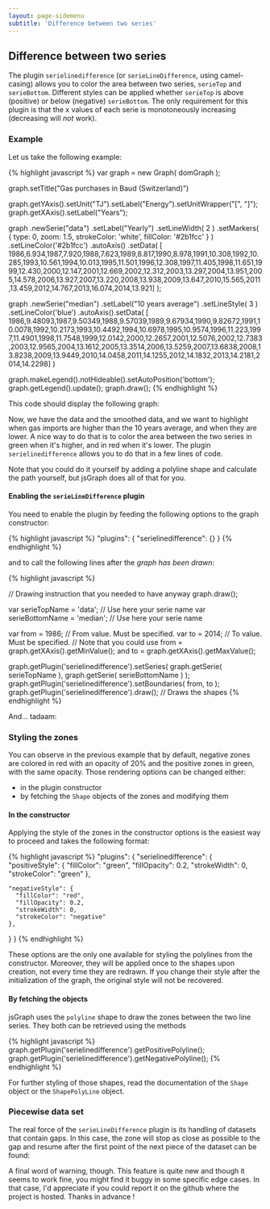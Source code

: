 ```yaml
---
layout: page-sidemenu
subtitle: 'Difference between two series'
---
```

## Difference between two series

The plugin ```serielinedifference``` (or ```serieLineDifference```, using camel-casing) allows you to color the area between two series, ```serieTop``` and ```serieBottom```. Different styles can be applied whether ```serieTop``` is above (positive) or below (negative) ```serieBottom```. The only requirement for this plugin is that the x values of each serie is monotoneously increasing (decreasing will *not* work).

### <a id="doc-example"></a> Example

Let us take the following example:

{% highlight javascript %}
var graph = new Graph( domGraph );

graph.setTitle("Gas purchases in Baud (Switzerland)")

graph.getYAxis().setUnit("TJ").setLabel("Energy").setUnitWrapper("[", "]");
graph.getXAxis().setLabel("Years");

graph
.newSerie("data")
.setLabel("Yearly")
.setLineWidth( 2 )
.setMarkers( { type: 0, zoom: 1.5, strokeColor: 'white', fillColor: '#2b1fcc' } )
.setLineColor('#2b1fcc')
.autoAxis()
.setData( [ 1986,6.934,1987,7.920,1988,7.623,1989,8.817,1990,8.978,1991,10.308,1992,10.285,1993,10.561,1994,10.013,1995,11.501,1996,12.308,1997,11.405,1998,11.651,1999,12.430,2000,12.147,2001,12.669,2002,12.312,2003,13.297,2004,13.951,2005,14.578,2006,13.927,2007,13.220,2008,13.938,2009,13.647,2010,15.565,2011,13.459,2012,14.767,2013,16.074,2014,13.921] );

graph
.newSerie("median")
.setLabel("10 years average")
.setLineStyle( 3 )
.setLineColor('blue')
.autoAxis().setData( [ 1986,9.48093,1987,9.50349,1988,9.57039,1989,9.67934,1990,9.82672,1991,10.0078,1992,10.2173,1993,10.4492,1994,10.6978,1995,10.9574,1996,11.223,1997,11.4901,1998,11.7548,1999,12.0142,2000,12.2657,2001,12.5076,2002,12.7383,2003,12.9565,2004,13.1612,2005,13.3514,2006,13.5259,2007,13.6838,2008,13.8238,2009,13.9449,2010,14.0458,2011,14.1255,2012,14.1832,2013,14.2181,2014,14.2298] )

graph.makeLegend().notHideable().setAutoPosition('bottom');
graph.getLegend().update();
graph.draw();
{% endhighlight %}

This code should display the following graph:

<div id="doc-example-1"></div>

<script>
var graph = new Graph("doc-example-1");

function makeGraph( graph ) {
	graph.resize( 400, 300 );
	graph.setTitle("Gas purchases in Baud (Switzerland)")

	graph.getYAxis().setUnit("TJ").setLabel("Energy").setUnitWrapper("[", "]");
	graph.getXAxis().setLabel("Years");

	graph
	.newSerie("data")
	.setLabel("Yearly")
	.setLineWidth( 2 )
	.setMarkers( { type: 0, zoom: 1.5, strokeColor: 'white', fillColor: '#2b1fcc' } )
	.setLineColor('#2b1fcc')
	.autoAxis()
	.setData( [ 1986,6.934,1987,7.920,1988,7.623,1989,8.817,1990,8.978,1991,10.308,1992,10.285,1993,10.561,1994,10.013,1995,11.501,1996,12.308,1997,11.405,1998,11.651,1999,12.430,2000,12.147,2001,12.669,2002,12.312,2003,13.297,2004,13.951,2005,14.578,2006,13.927,2007,13.220,2008,13.938,2009,13.647,2010,15.565,2011,13.459,2012,14.767,2013,16.074,2014,13.921] );

	graph
	.newSerie("median")
	.setLabel("10 years average")
	.setLineStyle( 3 )
	.setLineColor('blue')
	.autoAxis().setData( [ 1986,9.48093,1987,9.50349,1988,9.57039,1989,9.67934,1990,9.82672,1991,10.0078,1992,10.2173,1993,10.4492,1994,10.6978,1995,10.9574,1996,11.223,1997,11.4901,1998,11.7548,1999,12.0142,2000,12.2657,2001,12.5076,2002,12.7383,2003,12.9565,2004,13.1612,2005,13.3514,2006,13.5259,2007,13.6838,2008,13.8238,2009,13.9449,2010,14.0458,2011,14.1255,2012,14.1832,2013,14.2181,2014,14.2298] )

	graph.makeLegend().notHideable().setAutoPosition('bottom');
	graph.getLegend().update();
	graph.draw();
}

makeGraph( graph );
</script>

Now, we have the data and the smoothed data, and we want to highlight when gas imports are higher than the 10 years average, and when they are lower. A nice way to do that is to color the area between the two series in green when it's higher, and in red when it's lower. The plugin ```serielinedifference``` allows you to do that in a few lines of code.

Note that you could do it yourself by adding a polyline shape and calculate the path yourself, but jsGraph does all of that for you.

#### <a id="doc-example-enable"></a> Enabling the ```serieLineDifference``` plugin

You need to enable the plugin by feeding the following options to the graph constructor:

{% highlight javascript %}
"plugins": {
	"serielinedifference": {}
} 
{% endhighlight %}

and to call the following lines after the *graph has been drawn*:

{% highlight javascript %}

// Drawing instruction that you needed to have anyway
graph.draw();

var serieTopName = 'data'; // Use here your serie name
var serieBottomName = 'median'; // Use here your serie name

var from = 1986; // From value. Must be specified.
var to = 2014; // To value. Must be specified.
// Note that you could use from = graph.getXAxis().getMinValue(); and to = graph.getXAxis().getMaxValue();

graph.getPlugin('serielinedifference').setSeries( graph.getSerie( serieTopName ), graph.getSerie( serieBottomName ) );
graph.getPlugin('serielinedifference').setBoundaries( from, to );
graph.getPlugin('serielinedifference').draw(); // Draws the shapes
{% endhighlight %}

And... tadaam:

<div id="doc-example-2"></div>

<script>
var graph = new Graph("doc-example-2", {
	plugins: {
		'serielinedifference': {}
	} 
});

makeGraph( graph );


var serieTopName = 'data'; // Use here your serie name
var serieBottomName = 'median'; // Use here your serie name

var from = 1986; // From value. Must be specified.
var to = 2014; // To value. Must be specified.
// Note that you could use from = graph.getXAxis().getMinValue(); and to = graph.getXAxis().getMaxValue();

graph.getPlugin('serielinedifference').setSeries( graph.getSerie( serieTopName ), graph.getSerie( serieBottomName ) );
graph.getPlugin('serielinedifference').setBoundaries( from, to );
graph.getPlugin('serielinedifference').draw(); // Draws the shapes

</script>

### <a id="doc-styling"></a> Styling the zones

You can observe in the previous example that by default, negative zones are colored in red with an opacity of 20% and the positive zones in green, with the same opacity. Those rendering options can be changed either:

* in the plugin constructor
* by fetching the ```Shape``` objects of the zones and modifying them

####  <a id="doc-styling-constructor"></a> In the constructor

Applying the style of the zones in the constructor options is the easiest way to proceed and takes the following format:


{% highlight javascript %}
"plugins": {
  "serielinedifference": {
    "positiveStyle": {
	  "fillColor": "green",
	  "fillOpacity": 0.2,
	  "strokeWidth": 0,
	  "strokeColor": "green"
	},

	"negativeStyle": {
	  "fillColor": "red",
	  "fillOpacity": 0.2,
	  "strokeWidth": 0,
	  "strokeColor": "negative"
	},
  }
} 
{% endhighlight %}

These options are the only one available for styling the polylines from the constructor. Moreover, they will be applied once to the shapes upon creation, not every time they are redrawn. If you change their style after the initialization of the graph, the original style will not be recovered.

####  <a id="doc-styling-objects"></a> By fetching the objects

jsGraph uses the ```polyline``` shape to draw the zones between the two line series. They both can be retrieved using the  methods

{% highlight javascript %}
graph.getPlugin('serielinedifference').getPositivePolyline();
graph.getPlugin('serielinedifference').getNegativePolyline();
{% endhighlight %}

For further styling of those shapes, read the documentation of the ```Shape``` object or the ```ShapePolyLine``` object.

###  <a id="doc-piecewise"></a> Piecewise data set

The real force of the ```serieLineDifference``` plugin is its handling of datasets that contain gaps. In this case, the zone will stop as close as possible to the gap and resume after the first point of the next piece of the dataset can be found:

<div id="doc-example-3"></div>

<script>
var graph = new Graph("doc-example-3", {
	plugins: {
		'serielinedifference': {}
	} 
});

graph.resize( 400, 300 );

graph
.newSerie("s1")
.autoAxis()
.setData( [ [ 0, 0, 1, 1, 2, 3 ], [ 4, 6, 5, 10, 6, 10 ], [ 7, 6, 8, 5, 9, 4, 10, 3 ] ] );

graph
.newSerie("s2")
.autoAxis().setData( [ [ 0, 4, 1, 3, 2, 1, 3, -1], [  4, -1, 5, 7, 6, 15, 7, 7, 8, 1, 9, 1, 10, 1 ] ] )

graph.draw();

graph.getPlugin('serielinedifference').setSeries( graph.getSerie('s1'), graph.getSerie('s2') );
graph.getPlugin('serielinedifference').setBoundaries(0, 10 );
graph.getPlugin('serielinedifference').draw();

</script>

A final word of warning, though. This feature is quite new and though it seems to work fine, you might find it buggy in some specific edge cases. In that case, I'd appreciate if you could report it on the github where the project is hosted. Thanks in advance !